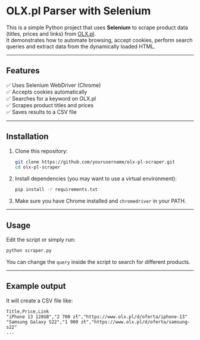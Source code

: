 #  OLX.pl Parser with Selenium

This is a simple Python project that uses **Selenium** to scrape product data (titles, prices and links) from [OLX.pl](https://www.olx.pl/).  
It demonstrates how to automate browsing, accept cookies, perform search queries and extract data from the dynamically loaded HTML.

---

##  Features
✅ Uses Selenium WebDriver (Chrome)  
✅ Accepts cookies automatically  
✅ Searches for a keyword on OLX.pl  
✅ Scrapes product titles and prices  
✅ Saves results to a CSV file

---

##  Installation

1. Clone this repository:
   ```bash
   git clone https://github.com/yourusername/olx-pl-scraper.git
   cd olx-pl-scraper
   ```

2. Install dependencies (you may want to use a virtual environment):
   ```bash
   pip install -r requirements.txt
   ```

3. Make sure you have Chrome installed and `chromedriver` in your PATH.

---

##  Usage

Edit the script or simply run:

```bash
python scraper.py
```

You can change the `query` inside the script to search for different products.

---

##  Example output

It will create a CSV file like:

```csv
Title,Price,Link
"iPhone 13 128GB","2 700 zł","https://www.olx.pl/d/oferta/iphone-13"
"Samsung Galaxy S22","1 900 zł","https://www.olx.pl/d/oferta/samsung-s22"
...
```
